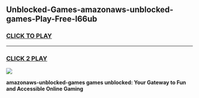 
## Unblocked-Games-amazonaws-unblocked-games-Play-Free-l66ub
<h3>
<a href="https://premium76.site?title=amazonaws-unblocked-games&ref=18A1">CLICK TO PLAY</a></h3>
<hr>

<h3>
<a href="https://premium76.site?title=amazonaws-unblocked-games&ref=18A1">CLICK 2 PLAY</a>
  
</h3>

<a href="https://premium76.site?title=amazonaws-unblocked-games&ref=18A1"><img src="https://clearcache.store/games.png"></a>


**amazonaws-unblocked-games games unblocked: Your Gateway to Fun and Accessible Online Gaming**
